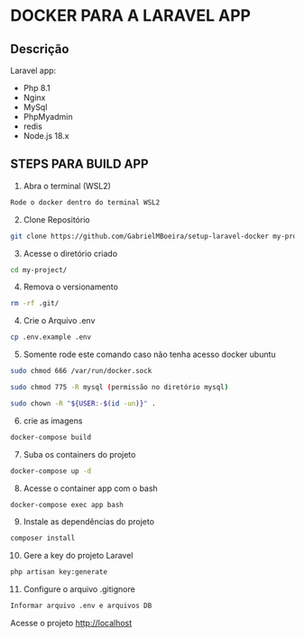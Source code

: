# DOCKER PARA A LARAVEL APP

## Descrição

Laravel app:

- Php 8.1
- Nginx
- MySql
- PhpMyadmin
- redis
- Node.js 18.x

## STEPS PARA BUILD APP

1. Abra o terminal (WSL2)

```sh
Rode o docker dentro do terminal WSL2
```

2. Clone Repositório

```sh
git clone https://github.com/GabrielMBoeira/setup-laravel-docker my-project
```

3. Acesse o diretório criado

```sh
cd my-project/
```

4. Remova o versionamento

```sh
rm -rf .git/
```

4. Crie o Arquivo .env
```sh
cp .env.example .env
```

5. Somente rode este comando caso não tenha acesso docker ubuntu

```sh
sudo chmod 666 /var/run/docker.sock

sudo chmod 775 -R mysql (permissão no diretório mysql)

sudo chown -R "${USER:-$(id -un)}" . 
```

6. crie as imagens 

```sh
docker-compose build
```

7. Suba os containers do projeto

```sh
docker-compose up -d
```

8. Acesse o container app com o bash

```sh
docker-compose exec app bash
```

9. Instale as dependências do projeto

```sh
composer install
```

10. Gere a key do projeto Laravel

```sh
php artisan key:generate
```

11. Configure o arquivo .gitignore

```sh
Informar arquivo .env e arquivos DB
```

Acesse o projeto
[http://localhost](http://localhost)
